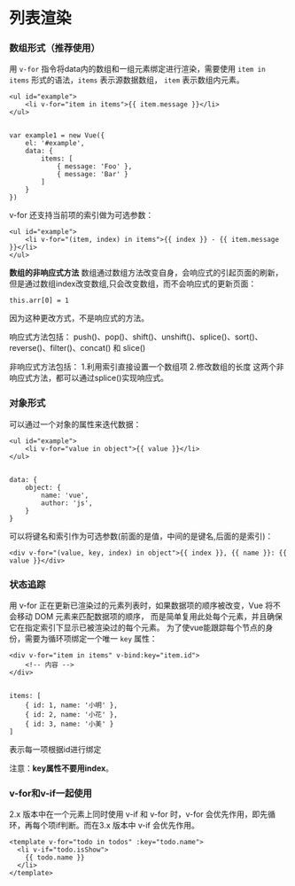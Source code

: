 列表渲染
===================

###  数组形式（推荐使用）
用 `v-for` 指令将data内的数组和一组元素绑定进行渲染，需要使用 `item in items` 形式的语法，`items` 表示源数据数组， `item` 表示数组内元素。

    <ul id="example">
        <li v-for="item in items">{{ item.message }}</li>
    </ul>


    var example1 = new Vue({
        el: '#example',
        data: {
            items: [
                { message: 'Foo' },
                { message: 'Bar' }
            ]
        }
    })
v-for 还支持当前项的索引做为可选参数：

    <ul id="example">
        <li v-for="(item, index) in items">{{ index }} - {{ item.message }}</li>
    </ul>

**数组的非响应式方法**
数组通过数组方法改变自身，会响应式的引起页面的刷新，但是通过数组index改变数组,只会改变数组，而不会响应式的更新页面：

```
this.arr[0] = 1 
```
因为这种更改方式，不是响应式的方法。

响应式方法包括：
push()、pop()、shift()、unshift()、splice()、sort()、reverse()、filter()、concat() 和 slice()

非响应式方法包括：
1.利用索引直接设置一个数组项
2.修改数组的长度
这两个非响应式方法，都可以通过splice()实现响应式。

###  对象形式
可以通过一个对象的属性来迭代数据：

    <ul id="example">
        <li v-for="value in object">{{ value }}</li>
    </ul>


    data: {
        object: {
            name: 'vue',
            author: 'js',
        }
    }
可以将键名和索引作为可选参数(前面的是值，中间的是键名,后面的是索引)：

    <div v-for="(value, key, index) in object">{{ index }}, {{ name }}: {{ value }}</div>

###  状态追踪
用 v-for 正在更新已渲染过的元素列表时，如果数据项的顺序被改变，Vue 将不会移动 DOM 元素来匹配数据项的顺序， 而是简单复用此处每个元素，并且确保它在指定索引下显示已被渲染过的每个元素。
为了使vue能跟踪每个节点的身份，需要为循环项绑定一个唯一 `key` 属性：

    <div v-for="item in items" v-bind:key="item.id">
        <!-- 内容 -->
    </div>


    items: [
        { id: 1, name: '小明' },
        { id: 2, name: '小花' },
        { id: 3, name: '小美' }
    ]
表示每一项根据id进行绑定

注意：**key属性不要用index**。

###  v-for和v-if一起使用
2.x 版本中在一个元素上同时使用 v-if 和 v-for 时，v-for 会优先作用，即先循环，再每个项if判断。而在3.x 版本中 v-if 会优先作用。
```
<template v-for="todo in todos" :key="todo.name">
  <li v-if="todo.isShow">
    {{ todo.name }}
  </li>
</template>
```




































